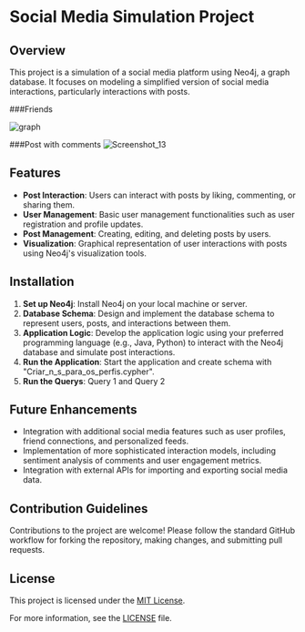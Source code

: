 # Social Media Simulation Project

## Overview
This project is a simulation of a social media platform using Neo4j, a graph database. It focuses on modeling a simplified version of social media interactions, particularly interactions with posts.

###Friends

![graph](https://github.com/hugoles/Neo4J/assets/67278688/dd21c0a6-6b06-4feb-816e-192e329211c1)

###Post with comments
![Screenshot_13](https://github.com/hugoles/Neo4J/assets/67278688/94549958-dad5-428a-a37c-8c6989fc72a5)

## Features
- **Post Interaction**: Users can interact with posts by liking, commenting, or sharing them.
- **User Management**: Basic user management functionalities such as user registration and profile updates.
- **Post Management**: Creating, editing, and deleting posts by users.
- **Visualization**: Graphical representation of user interactions with posts using Neo4j's visualization tools.

## Installation
1. **Set up Neo4j**: Install Neo4j on your local machine or server.
2. **Database Schema**: Design and implement the database schema to represent users, posts, and interactions between them.
3. **Application Logic**: Develop the application logic using your preferred programming language (e.g., Java, Python) to interact with the Neo4j database and simulate post interactions.
4. **Run the Application**: Start the application and create schema with "Criar_n_s_para_os_perfis.cypher".
5. **Run the Querys**: Query 1 and Query 2

## Future Enhancements
- Integration with additional social media features such as user profiles, friend connections, and personalized feeds.
- Implementation of more sophisticated interaction models, including sentiment analysis of comments and user engagement metrics.
- Integration with external APIs for importing and exporting social media data.

## Contribution Guidelines
Contributions to the project are welcome! Please follow the standard GitHub workflow for forking the repository, making changes, and submitting pull requests.

## License
This project is licensed under the [MIT License](link-to-license).

For more information, see the [LICENSE](link-to-license) file.
